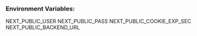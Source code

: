 ### Environment Variables:

NEXT_PUBLIC_USER
NEXT_PUBLIC_PASS
NEXT_PUBLIC_COOKIE_EXP_SEC
NEXT_PUBLIC_BACKEND_URL
